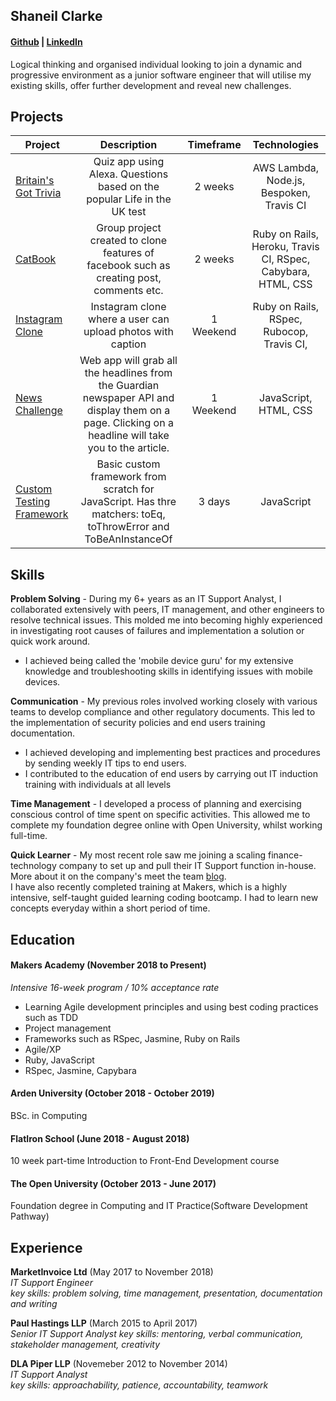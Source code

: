 ## Shaneil Clarke 
#### [Github](https://github.com/learningtocode101) | [LinkedIn](https://www.linkedin.com/in/shaneil-c-85284568/)

Logical thinking and organised individual looking to join a dynamic and progressive environment as a junior software engineer that will utilise my existing skills, offer further development and reveal new challenges.

## Projects
| Project           | Description              | Timeframe |Technologies
| ----------------- |:------------------------:|:---------:|:---------:|
| [Britain's Got Trivia](https://github.com/learningtocode101/alexa_node_js_quiz)| Quiz app using Alexa. Questions based on the popular Life in the UK test | 2 weeks | AWS Lambda, Node.js, Bespoken, Travis CI| 
| [CatBook](https://github.com/learningtocode101/acebook-team-cats)| Group project created to clone features of facebook such as creating post, comments etc.| 2 weeks | Ruby on Rails, Heroku, Travis CI, RSpec, Cabybara, HTML, CSS |
| [Instagram Clone](https://github.com/learningtocode101/instagram) | Instagram clone where a user can upload photos with caption| 1 Weekend| Ruby on Rails, RSpec, Rubocop, Travis CI, |
| [News Challenge](https://github.com/learningtocode101/news-summary-challenge) | Web app will grab all the headlines from the Guardian newspaper API and display them on a page. Clicking on a headline will take you to the article.| 1 Weekend| JavaScript, HTML, CSS |
| [Custom Testing Framework](https://github.com/learningtocode101/custom_framework) | Basic custom framework from scratch for JavaScript. Has thre matchers: toEq, toThrowError and ToBeAnInstanceOf| 3 days | JavaScript |

## Skills

**Problem Solving** - During my 6+ years as an IT Support Analyst, I collaborated extensively with peers, IT management, and other engineers to resolve technical issues. This molded me into becoming highly experienced in investigating root causes of failures and implementation a solution or quick work around.
- I achieved being called the 'mobile device guru' for my extensive knowledge and troubleshooting skills in identifying issues with mobile devices.   

**Communication** - My previous roles involved working closely with various teams to develop compliance and other regulatory documents. This led to the implementation of security policies and end users training documentation.
- I achieved developing and implementing best practices and procedures by sending weekly IT tips to end users.
- I contributed to the education of end users by carrying out IT induction training with individuals at all levels 

**Time Management** - I developed a process of planning and exercising conscious control of time spent on specific activities. This allowed me to complete my foundation degree online with Open University, whilst working full-time.

**Quick Learner** - My most recent role saw me joining a scaling finance-technology company to set up and pull their IT Support function in-house. More about it on the company's meet the team [blog](https://blog.marketinvoice.com/2018/09/05/marketinvoice-shaneil-clarke/).  
I have also recently completed training at Makers, which is a highly intensive, self-taught guided learning coding bootcamp. I had to learn new concepts everyday within a short period of time.

## Education

#### Makers Academy (November 2018 to Present)
*Intensive 16-week program / 10% acceptance rate*

- Learning Agile development principles and using best coding practices such as TDD
- Project management 
- Frameworks such as RSpec, Jasmine, Ruby on Rails 
- Agile/XP
- Ruby, JavaScript
- RSpec, Jasmine, Capybara

#### Arden University (October 2018 - October 2019)
BSc. in Computing

#### FlatIron School (June 2018 - August 2018)
10 week part-time Introduction to Front-End Development course

#### The Open University (October 2013 - June 2017)
Foundation degree in Computing and IT Practice(Software Development Pathway)

## Experience

**MarketInvoice Ltd** (May 2017 to November 2018)    
*IT Support Engineer*  
*key skills: problem solving, time management, presentation, documentation and writing*

**Paul Hastings LLP** (March 2015 to April 2017)   
*Senior IT Support Analyst* 
*key skills: mentoring, verbal communication, stakeholder management, creativity*

**DLA Piper LLP** (Novemeber 2012 to November 2014)   
*IT Support Analyst*  
*key skills: approachability, patience, accountability, teamwork*
